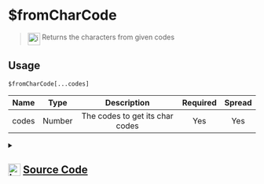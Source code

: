 # $fromCharCode
> <img align="top" src="https://upload.wikimedia.org/wikipedia/commons/thumb/e/e4/Infobox_info_icon.svg/160px-Infobox_info_icon.svg.png?20150409153300" alt="image" width="25" height="auto"> Returns the characters from given codes
## Usage
```
$fromCharCode[...codes]
```
| Name | Type | Description | Required | Spread
| :---: | :---: | :---: | :---: | :---: |
codes | Number | The codes to get its char codes | Yes | Yes
<details>
<summary>
    
## <img align="top" src="https://cdn4.iconfinder.com/data/icons/iconsimple-logotypes/512/github-512.png" alt="image" width="25" height="auto">  [Source Code](https://github.com/tryforge/ForgeScript-V2/blob/main/src/native/fromCharCode.ts)
    
</summary>
    
```ts
import { ArgType, NativeFunction, Return } from "../structures"

export default new NativeFunction({
    name: "$fromCharCode",
    version: "1.0.6",
    description: "Returns the characters from given codes",
    brackets: true,
    unwrap: true,
    args: [
        {
            name: "codes",
            description: "The codes to get its char codes",
            type: ArgType.Number,
            rest: true,
            required: true,
        },
    ],
    execute(_, [codes]) {
        return Return.success(String.fromCharCode(...codes))
    },
})

```
    
</details>